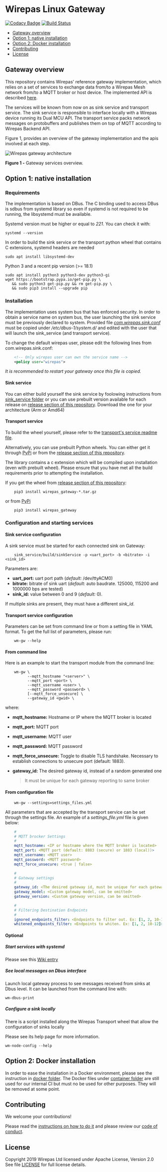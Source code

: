 # Wirepas Linux Gateway

[![Codacy Badge](https://api.codacy.com/project/badge/Grade/ebb45a6a13ec4f2c88131ddf51a9579a)](https://www.codacy.com/manual/wirepas/gateway?utm_source=github.com&amp;utm_medium=referral&amp;utm_content=wirepas/gateway&amp;utm_campaign=Badge_Grade) [![Build Status](https://travis-ci.com/wirepas/gateway.svg?branch=master)](https://travis-ci.com/wirepas/gateway)

<!-- MarkdownTOC levels="1,2" autolink="true"  -->

- [Gateway overview](#gateway-overview)
- [Option 1: native installation](#option-1-native-installation)
- [Option 2: Docker installation](#option-2-docker-installation)
- [Contributing](#contributing)
- [License](#license)

<!-- /MarkdownTOC -->

## Gateway overview 

This repository contains Wirepas' reference gateway implementation, which
relies on a set of services to exchange data from/to a Wirepas Mesh network
from/to a MQTT broker or host device. The implemented API is described
[here][wirepas_gateway_to_backend_api].

The services will be known from now on as sink service and transport service.
The sink service is responsible to interface locally with a Wirepas device
running its Dual MCU API. The transport service packs network
messages on protobuffers and publishes them on top of MQTT according to
Wirepas Backend API.

Figure 1, provides an overview of the gateway implementation and the
apis involved at each step.

![Wirepas gateway architecture][here_img_overview]

**Figure 1 -** Gateway services overview.

## Option 1: native installation

### Requirements

The implementation is based on DBus. The C binding used to access DBus is sdbus
from systemd library so even if systemd is not required to be running, the
libsystemd must be available.

Systemd version must be higher or equal to *221*. You can check it with:

```shell
systemd --version
```

In order to build the sink service or the transport python wheel that contains C extensions, systemd headers are needed

```shell
sudo apt install libsystemd-dev
```

Python 3 and a recent pip version (>= 18.1)

```shell
sudo apt install python3 python3-dev python3-gi
wget https://bootstrap.pypa.io/get-pip.py \
   && sudo python3 get-pip.py && rm get-pip.py \
   && sudo pip3 install --upgrade pip
```

### Installation

The implementation uses system bus that has enforced security.
In order to obtain a service name on system bus, the user launching the sink
service must be previously declared to system.
Provided file [*com.wirepas.sink.conf*](sink_service/com.wirepas.sink.conf)
must be copied under */etc/dbus-1/system.d/* and edited with the user that will
launch the sink_service (and transport service).

To change the default wirepas user, please edit the following lines
from com.wirepas.sink.conf:

```xml
    <!-- Only wirepas user can own the service name -->
    <policy user="wirepas">
```

*It is recommended to restart your gateway once this file is copied.*

#### Sink service

You can either build yourself the sink service by foolowing instructions from [sink_service folder](sink_service)
or you can use prebuilt version available for each release on [release section of this repository][here_releases].
Download the one for your architecture (Arm or Amd64)

#### Transport service

To build the wheel yourself, please refer to the
[transport's service readme file][here_transport_readme].

Alternatively, you can use prebuilt Python wheels.
You can either get it through [PyPi][wirepas_gateway_pypi] or from the
[release section of this repository][here_releases].

The library contains a c extension which will be compiled upon installation (even with prebuilt wheel).
Please ensure that you have met all the build requirements prior to
attempting the installation.

If you get the wheel from [release section of this repository][here_releases]:

```shell
    pip3 install wirepas_gateway-*.tar.gz
```

or from [PyPi][wirepas_gateway_pypi]

```shell
    pip3 install wirepas_gateway
```

### Configuration and starting services

#### Sink service configuration

A sink service must be started for each connected sink on Gateway:

```shell
    sink_service/build/sinkService -p <uart_port> -b <bitrate> -i <sink_id>
```

Parameters are:

-   **uart_port:** uart port path (*default:* /dev/ttyACM0)
-   **bitrate:** bitrate of sink uart (*default:* auto baudrate. 125000, 115200 and 1000000 bps are tested)
-   **sink_id:** value between 0 and 9 (*default:* 0).

If multiple sinks are present, they must have a different *sink_id*.

#### Transport service configuration

Parameters can be set from command line or from a setting file in YAML format.
To get the full list of parameters, please run:

```shell
    wm-gw --help
```

#### From command line

Here is an example to start the transport module from the command line:

```shell
    wm-gw \
          --mqtt_hostname "<server>" \
          --mqtt_port <port> \
          --mqtt_username <user> \
          --mqtt_password <password> \
          [--mqtt_force_unsecure] \
          --gateway_id <gwid> \
```

where:

-   **mqtt_hostname:** Hostname or IP where the MQTT broker is located

-   **mqtt_port:** MQTT port

-   **mqtt_username:** MQTT user

-   **mqtt_password:** MQTT password

-   **mqtt_force_unsecure:** Toggle to disable TLS handshake.
Necessary to establish connections to unsecure port (default: 1883).

-   **gateway_id:** The desired gateway id, instead of a random generated one

    > It must be unique for each gateway reporting to same broker

#### From configuration file

```shell
    wm-gw --settings=settings_files.yml
```

All parameters that are accepted by the transport service can be set
through the settings file. An example of a *settings_file.yml*
file is given below:

```yaml
    #
    # MQTT brocker Settings
    #
    mqtt_hostname: <IP or hostname where the MQTT broker is located>
    mqtt_port: <MQTT port (default: 8883 (secure) or 1883 (local))>
    mqtt_username: <MQTT user>
    mqtt_password: <MQTT password>
    mqtt_force_unsecure: <true | false>

    #
    # Gateway settings
    #
    gateway_id: <The desired gateway id, must be unique for each gateway>
    gateway_model: <Custom gateway model, can be omitted>
    gateway_version: <Custom gateway version, can be omitted>

    #
    # Filtering Destination Endpoints
    #
    ignored_endpoints_filter: <Endpoints to filter out. Ex: [1, 2, 10-12]>
    whitened_endpoints_filter: <Endpoints to whiten. Ex: [1, 2, 10-12]>
```

#### Optional

##### Start services with systemd

Please see this [Wiki entry][here wiki systemd]

##### See local messages on Dbus interface

Launch local gateway process to see messages received from sinks at Dbus
level. It can be launched from the command line with:

```shell
wm-dbus-print
```

##### Configure a sink locally

There is a script installed along the Wirepas Transport wheel that allow the configuration of sinks locally

Please see its help page for more information.

```shell
wm-node-config --help
```

## Option 2: Docker installation

In order to ease the installation in a Docker environment, please see the instruction in [docker folder](docker).
The Docker files under [container folder](container) are still used for our internal CI but must no be used for other purposes.
They will be removed at some point.

## Contributing

We welcome your contributions!

Please read the [instructions on how to do it][here_contribution]
and please review our [code of conduct][here_code_of_conduct].

## License

Copyright 2019 Wirepas Ltd licensed under Apache License, Version 2.0 See file
[LICENSE][here_license] for full license details.

[here_contribution]: CONTRIBUTING.md
[here_code_of_conduct]: CODE_OF_CONDUCT.md
[here_license]: LICENSE
[here_img_overview]: img/wm-gateway-overview.png?raw=true
[here_ci_docker_build]: .ci/build-images.sh
[here_releases]: https://github.com/wirepas/gateway/releases
[here_container]: container/
[here_container_dockerfile]: container/Dockerfile
[here_container_env]: container/wm_gateway.env
[here_dbus_manifest]: sink_service/com.wirepas.sink.conf
[here_container_entrypoint]: container/common/docker-entrypoint.sh
[here_transport_readme]: python_transport/README.md
[here wiki systemd]: https://github.com/wirepas/gateway/wiki/How-to-start-a-native-gateway-with-systemd

[wirepas_backend_apis]: https://github.com/wirepas/backend-client
[wirepas_gateway_to_backend_api]: https://github.com/wirepas/backend-apis/blob/master/gateway_to_backend/README.md
[wirepas_gateway_pypi]: https://pypi.org/project/wirepas-gateway

[dockerhub_wirepas]: https://hub.docker.com/r/wirepas/gateway

